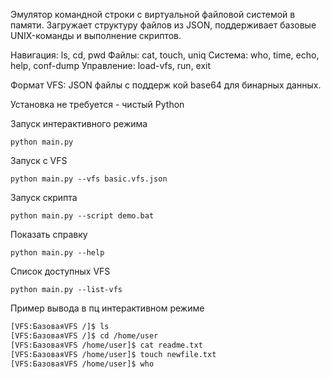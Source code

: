 Эмулятор командной строки с виртуальной файловой системой в памяти. Загружает структуру файлов из JSON, поддерживает базовые UNIX-команды и выполнение скриптов.

Навигация: ls, cd, pwd
Файлы: cat, touch, uniq
Система: who, time, echo, help, conf-dump
Управление: load-vfs, run, exit

Формат VFS: JSON файлы с поддерж
кой base64 для бинарных данных.

Установка не требуется - чистый Python

Запуск интерактивного режима
```
python main.py
```
Запуск с VFS
```
python main.py --vfs basic.vfs.json
```
Запуск скрипта
```
python main.py --script demo.bat
```
Показать справку
```
python main.py --help
```
Список доступных VFS
```
python main.py --list-vfs
```
Пример вывода в пц интерактивном режиме
```bash
[VFS:БазоваяVFS /]$ ls
[VFS:БазоваяVFS /]$ cd /home/user
[VFS:БазоваяVFS /home/user]$ cat readme.txt
[VFS:БазоваяVFS /home/user]$ touch newfile.txt
[VFS:БазоваяVFS /home/user]$ who
```
